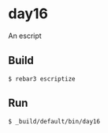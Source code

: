 day16
=====

An escript

Build
-----

    $ rebar3 escriptize

Run
---

    $ _build/default/bin/day16

